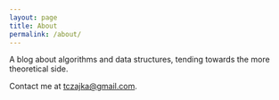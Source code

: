 ```yaml
---
layout: page
title: About
permalink: /about/
---
```

A blog about algorithms and data structures, tending towards the more theoretical side.

Contact me at tczajka@gmail.com.
